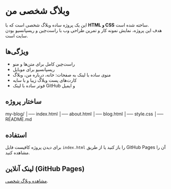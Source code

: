 # وبلاگ شخصی من

این یک پروژه ساده وبلاگ شخصی است که با **HTML و CSS** ساخته شده است.  
هدف این پروژه، نمایش نمونه کار و تمرین طراحی وب با راست‌چین و ریسپانسیو بودن سایت است.

## ویژگی‌ها

- راست‌چین کامل برای متن‌ها و منو
- ریسپانسیو برای موبایل
- منوی ساده با لینک به صفحات: خانه، درباره من، وبلاگ
- کارت‌های پست وبلاگ زیبا و با سایه
- فوتر ساده با لینک GitHub و ایمیل

## ساختار پروژه

my-blog/
│── index.html
│── about.html
│── blog.html
│── style.css
│── README.md

## استفاده

برای دیدن پروژه کافیست فایل `index.html` را باز کنید یا از طریق GitHub Pages آن را مشاهده کنید.

## لینک آنلاین (GitHub Pages)
[مشاهده وبلاگ شخصی](https://github.com/sahar-hosseini/my-blog).

